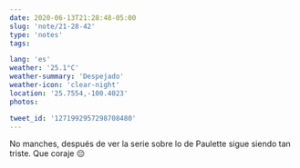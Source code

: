 ```yaml
---
date: 2020-06-13T21:28:48-05:00
slug: 'note/21-28-42'
type: 'notes'
tags:

lang: 'es'
weather: '25.1°C'
weather-summary: 'Despejado'
weather-icon: 'clear-night'
location: '25.7554,-100.4023'
photos:

tweet_id: '1271992957298708480'
---
```

No manches, después de ver la serie sobre lo de Paulette sigue siendo tan triste. Que coraje 😔